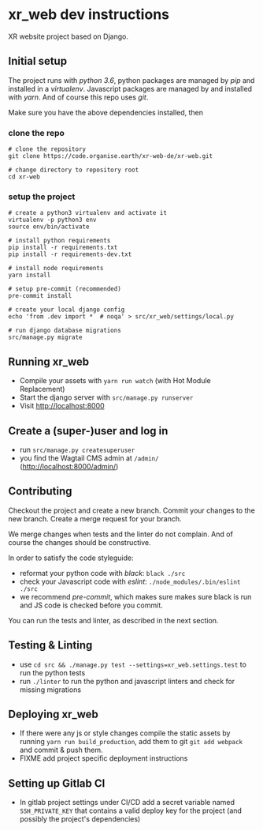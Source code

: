 # xr_web dev instructions

XR website project based on Django.

## Initial setup

The project runs with _python 3.6_, python packages are managed by _pip_
and installed in a _virtualenv_. Javascript packages are managed by
and installed with _yarn_. And of course this repo uses _git_.

Make sure you have the above dependencies installed, then

### clone the repo

```
# clone the repository
git clone https://code.organise.earth/xr-web-de/xr-web.git

# change directory to repository root
cd xr-web
```

### setup the project

```
# create a python3 virtualenv and activate it
virtualenv -p python3 env
source env/bin/activate

# install python requirements
pip install -r requirements.txt
pip install -r requirements-dev.txt

# install node requirements
yarn install

# setup pre-commit (recommended)
pre-commit install

# create your local django config
echo 'from .dev import *  # noqa' > src/xr_web/settings/local.py

# run django database migrations
src/manage.py migrate
```

## Running xr_web

-   Compile your assets with `yarn run watch`
    (with Hot Module Replacement)
-   Start the django server with `src/manage.py runserver`
-   Visit [http://localhost:8000](http://localhost:8000)

## Create a (super-)user and log in

-   run `src/manage.py createsuperuser`
-   you find the Wagtail CMS admin at `/admin/`
    ([http://localhost:8000/admin/](http://localhost:8000/admin/))

## Contributing

Checkout the project and create a new branch.
Commit your changes to the new branch.
Create a merge request for your branch.

We merge changes when tests and the linter do not complain.
And of course the changes should be constructive.

In order to satisfy the code styleguide:

-   reformat your python code with _black_: `black ./src`
-   check your Javascript code with _eslint_:
    `./node_modules/.bin/eslint ./src`
-   we recommend _pre-commit_, which makes sure makes sure black is run
    and JS code is checked before you commit.

You can run the tests and linter, as described in the next section.

## Testing & Linting

-   use `cd src && ./manage.py test --settings=xr_web.settings.test` to run the python tests
-   run `./linter` to run the python and javascript linters and check for missing migrations

## Deploying xr_web

-   If there were any js or style changes compile the static assets by running
    `yarn run build_production`, add them to git `git add webpack` and commit & push them.
-   FIXME add project specific deployment instructions

## Setting up Gitlab CI

-   In gitlab project settings under CI/CD add a secret variable named `SSH_PRIVATE_KEY` that contains a valid deploy key for the project (and possibly the project's dependencies)
